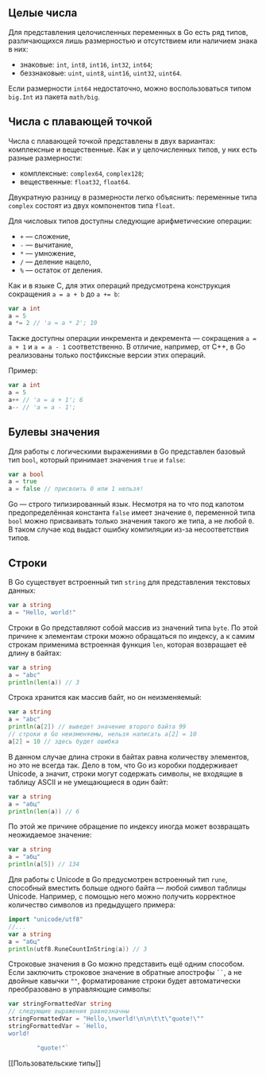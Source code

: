 
## Целые числа

Для представления целочисленных переменных в Go есть ряд типов, различающихся лишь размерностью и отсутствием или наличием знака в них:

-   знаковые: `int`, `int8`, `int16`, `int32`, `int64`;
-   беззнаковые: `uint`, `uint8`, `uint16`, `uint32`, `uint64`.

Если размерности `int64` недостаточно, можно воспользоваться типом `big.Int` из пакета `math/big`.

## Числа с плавающей точкой

Числа с плавающей точкой представлены в двух вариантах: комплексные и вещественные. Как и у целочисленных типов, у них есть разные размерности:

-   комплексные: `complex64`, `complex128`;
-   вещественные: `float32`, `float64`.

Двукратную разницу в размерности легко объяснить: переменные типа `complex` состоят из двух компонентов типа `float`.

Для числовых типов доступны следующие арифметические операции:

-   `+` — сложение,
-   `-` — вычитание,
-   `*` — умножение,
-   `/` — деление нацело,
-   `%` — остаток от деления.

Как и в языке С, для этих операций предусмотрена конструкция сокращения `a = a + b` до `a += b`:

```go
var a int 
a = 5
a *= 2 // 'a = a * 2'; 10 
```

Также доступны операции инкремента и декремента — сокращения `a = a + 1` и `a = a - 1` соответственно. В отличие, например, от С++, в Go реализованы только постфиксные версии этих операций.

Пример:

```go
var a int
a = 5
a++ // 'a = a + 1'; 6
a-- // 'a = a - 1';
```

## Булевы значения

Для работы с логическими выражениями в Go представлен базовый тип `bool`, который принимает значения `true` и `false`:

```go
var a bool
a = true
a = false // присвоить 0 или 1 нельзя!
```

Go — строго типизированный язык. Несмотря на то что под капотом предопределённая константа `false` имеет значение `0`, переменной типа `bool` можно присваивать только значения такого же типа, а не любой `0`. В таком случае код выдаст ошибку компиляции из-за несоответствия типов.

## Строки

В Go существует встроенный тип `string` для представления текстовых данных:

```go
var a string
a = "Hello, world!" 
```

Строки в Go представляют собой массив из значений типа `byte`. По этой причине к элементам строки можно обращаться по индексу, а к самим строкам применима встроенная функция `len`, которая возвращает её длину в байтах:

```go
var a string
a = "abc"
println(len(a)) // 3 
```

Строка хранится как массив байт, но он неизменяемый:

```go
var a string
a = "abc"
println(a[2]) // выведет значение второго байта 99
// строки в Go неизменяемы, нельзя написать a[2] = 10
a[2] = 10 // здесь будет ошибка 
```

В данном случае длина строки в байтах равна количеству элементов, но это не всегда так. Дело в том, что Go из коробки поддерживает Unicode, а значит, строки могут содержать символы, не входящие в таблицу ASCII и не умещающиеся в один байт:

```go
var a string
a = "абц"
println(len(a)) // 6 
```

По этой же причине обращение по индексу иногда может возвращать неожидаемое значение:

```go
var a string
a = "абц"
println(a[5]) // 134 
```

Для работы с Unicode в Go предусмотрен встроенный тип `rune`, способный вместить больше одного байта — любой символ таблицы Unicode. Например, с помощью него можно получить корректное количество символов из предыдущего примера:

```go
import "unicode/utf8"
//...
var a string
a = "абц"
println(utf8.RuneCountInString(a)) // 3 
```

Строковые значения в Go можно представить ещё одним способом. Если заключить строковое значение в обратные апострофы ` `` `, а не двойные кавычки `""`, форматирование строки будет автоматически преобразовано в управляющие символы:

```go
var stringFormattedVar string
// следующие выражения равнозначны 
stringFormattedVar = "Hello,\nworld!\n\n\t\t\"quote!\""
stringFormattedVar = `Hello,
world!

        "quote!"` 
```

[[Пользовательские типы]]